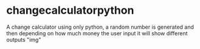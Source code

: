 # changecalculatorpython
A change calculator using only python, a random number is generated and then depending on how much money the user input it will show different outputs
"img"
